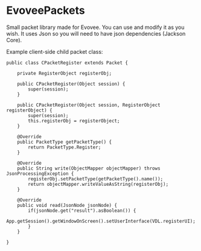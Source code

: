 # EvoveePackets
Small packet library made for Evovee. You can use and modify it as you wish. It uses Json so you will need to have json dependencies (Jackson Core).

Example client-side child packet class:
```
public class CPacketRegister extends Packet {

    private RegisterObject registerObj;

    public CPacketRegister(Object session) {
        super(session);
    }

    public CPacketRegister(Object session, RegisterObject registerObject) {
        super(session);
        this.registerObj = registerObject;
    }

    @Override
    public PacketType getPacketType() {
        return PacketType.Register;
    }

    @Override
    public String write(ObjectMapper objectMapper) throws JsonProcessingException {
        registerObj.setPacketType(getPacketType().name());
        return objectMapper.writeValueAsString(registerObj);
    }

    @Override
    public void read(JsonNode jsonNode) {
        if(jsonNode.get("result").asBoolean()) {
            App.getSession().getWindowOnScreen().setUserInterface(VDL.registerUI);
        }
    }

}
```
